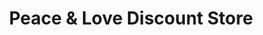 ---
title: "Peace & Love Discount Store"
url: /columbus/peace-and-love-discount-store/
shop: variety store
---